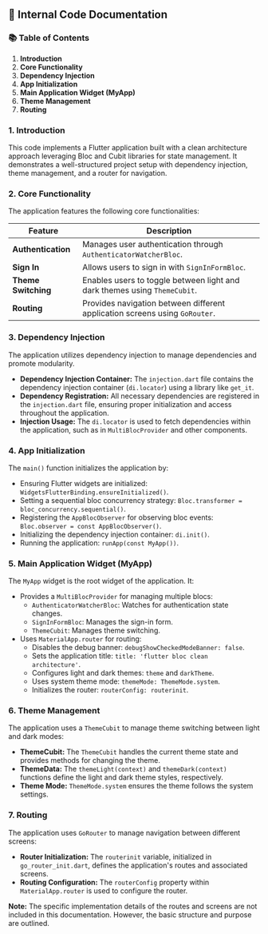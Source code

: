 ## 📑 Internal Code Documentation

### 📚 Table of Contents

1. **Introduction**
2. **Core Functionality**
3. **Dependency Injection**
4. **App Initialization**
5. **Main Application Widget (MyApp)**
6. **Theme Management**
7. **Routing**

### 1. Introduction

This code implements a Flutter application built with a clean architecture approach leveraging Bloc and Cubit libraries for state management. It demonstrates a well-structured project setup with dependency injection, theme management, and a router for navigation.

### 2. Core Functionality

The application features the following core functionalities:

| Feature | Description |
|---|---|
| **Authentication** | Manages user authentication through `AuthenticatorWatcherBloc`. |
| **Sign In** | Allows users to sign in with `SignInFormBloc`. |
| **Theme Switching** | Enables users to toggle between light and dark themes using `ThemeCubit`. |
| **Routing** | Provides navigation between different application screens using `GoRouter`. |

### 3. Dependency Injection

The application utilizes dependency injection to manage dependencies and promote modularity.

* **Dependency Injection Container:**  The `injection.dart` file contains the dependency injection container (`di.locator`) using a library like `get_it`.
* **Dependency Registration:**  All necessary dependencies are registered in the `injection.dart` file, ensuring proper initialization and access throughout the application.
* **Injection Usage:**  The `di.locator` is used to fetch dependencies within the application, such as in `MultiBlocProvider` and other components.

### 4. App Initialization

The `main()` function initializes the application by:

* Ensuring Flutter widgets are initialized: `WidgetsFlutterBinding.ensureInitialized()`.
* Setting a sequential bloc concurrency strategy: `Bloc.transformer = bloc_concurrency.sequential()`.
* Registering the `AppBlocObserver` for observing bloc events: `Bloc.observer = const AppBlocObserver()`.
* Initializing the dependency injection container: `di.init()`.
* Running the application: `runApp(const MyApp())`.

### 5. Main Application Widget (MyApp)

The `MyApp` widget is the root widget of the application. It:

* Provides a `MultiBlocProvider` for managing multiple blocs:
    * `AuthenticatorWatcherBloc`: Watches for authentication state changes.
    * `SignInFormBloc`: Manages the sign-in form.
    * `ThemeCubit`: Manages theme switching.
* Uses `MaterialApp.router` for routing:
    * Disables the debug banner: `debugShowCheckedModeBanner: false`.
    * Sets the application title: `title: 'flutter bloc clean architecture'`.
    * Configures light and dark themes: `theme` and `darkTheme`.
    * Uses system theme mode: `themeMode: ThemeMode.system`.
    * Initializes the router: `routerConfig: routerinit`.

### 6. Theme Management

The application uses a `ThemeCubit` to manage theme switching between light and dark modes:

* **ThemeCubit:** The `ThemeCubit` handles the current theme state and provides methods for changing the theme.
* **ThemeData:** The `themeLight(context)` and `themeDark(context)` functions define the light and dark theme styles, respectively.
* **Theme Mode:** `ThemeMode.system` ensures the theme follows the system settings.

### 7. Routing

The application uses `GoRouter` to manage navigation between different screens:

* **Router Initialization:** The `routerinit` variable, initialized in `go_router_init.dart`, defines the application's routes and associated screens.
* **Routing Configuration:** The `routerConfig` property within `MaterialApp.router` is used to configure the router.

**Note:** The specific implementation details of the routes and screens are not included in this documentation. However, the basic structure and purpose are outlined.
